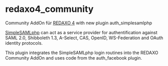 redaxo4_community
=================

Community AddOn für [REDAXO 4](http://www.redaxo.org/) with new plugin auth_simplesamlphp

[SimpleSAMLphp](http://http://simplesamlphp.org/) can act as a service 
provider for authentification against SAML 2.0, Shibboleth 1.3, 
A-Select, CAS, OpenID, WS-Federation and OAuth identity protocols.

This plugin integrates the SimpleSAMLphp login routines into the 
REDAXO Community AddOn and uses code from the auth_facebook plugin.
